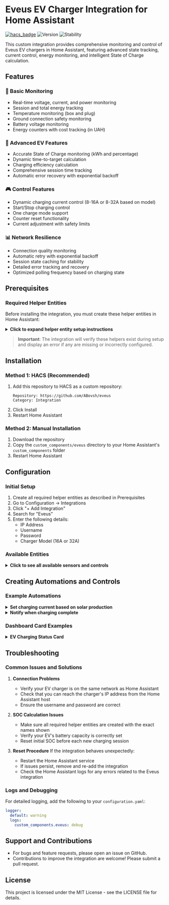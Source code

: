 # Eveus EV Charger Integration for Home Assistant

[![hacs_badge](https://img.shields.io/badge/HACS-Custom-orange.svg)](https://github.com/custom-components/hacs)
![Version](https://img.shields.io/badge/version-1.2.0-blue)
![Stability](https://img.shields.io/badge/stability-stable-green)

This custom integration provides comprehensive monitoring and control of Eveus EV chargers in Home Assistant, featuring advanced state tracking, current control, energy monitoring, and intelligent State of Charge calculation.

## Features

### 🔌 Basic Monitoring
- Real-time voltage, current, and power monitoring
- Session and total energy tracking
- Temperature monitoring (box and plug)
- Ground connection safety monitoring
- Battery voltage monitoring
- Energy counters with cost tracking (in UAH)

### 🚗 Advanced EV Features
- Accurate State of Charge monitoring (kWh and percentage)
- Dynamic time-to-target calculation
- Charging efficiency calculation
- Comprehensive session time tracking
- Automatic error recovery with exponential backoff

### 🎮 Control Features
- Dynamic charging current control (8-16A or 8-32A based on model)
- Start/Stop charging control
- One charge mode support
- Counter reset functionality
- Current adjustment with safety limits

### 📊 Network Resilience
- Connection quality monitoring 
- Automatic retry with exponential backoff
- Session state caching for stability
- Detailed error tracking and recovery
- Optimized polling frequency based on charging state

## Prerequisites

### Required Helper Entities
Before installing the integration, you must create these helper entities in Home Assistant:

<details>
<summary><b>Click to expand helper entity setup instructions</b></summary>

1. Go to Settings → Devices & Services → Helpers
2. Click the "+ CREATE HELPER" button
3. Choose "Number"
4. Create each of these helpers with the exact input_number names:

```yaml
input_number:
  ev_battery_capacity:
    name: "EV Battery Capacity"
    min: 10
    max: 160
    step: 1
    unit_of_measurement: "kWh"
    mode: slider      # Optional but recommended
    icon: mdi:car-battery
    # Initial value should match your EV's battery capacity

  ev_initial_soc:
    name: "Initial EV State of Charge"
    min: 0
    max: 100
    step: 1
    unit_of_measurement: "%"
    mode: slider      # Optional but recommended
    icon: mdi:battery-charging-40
    # Set this before each charging session

  ev_soc_correction:
    name: "Charging Efficiency Loss"
    min: 0
    max: 10
    step: 0.1
    initial: 7.5     # Default efficiency loss
    unit_of_measurement: "%"
    mode: slider      # Optional but recommended
    icon: mdi:chart-bell-curve
    # Adjust based on your observed charging efficiency

  ev_target_soc:
    name: "Target SOC"
    min: 80
    max: 100
    step: 10
    initial: 80      # Default target
    unit_of_measurement: "%"
    mode: slider      # Optional but recommended
    icon: mdi:battery-charging-high
    # Adjust based on your charging needs
```

Alternatively, you can add these helpers via YAML by adding the above configuration to your `configuration.yaml`.
</details>

> **Important**: The integration will verify these helpers exist during setup and display an error if any are missing or incorrectly configured.

## Installation

### Method 1: HACS (Recommended)
1. Add this repository to HACS as a custom repository:
   ```
   Repository: https://github.com/ABovsh/eveus
   Category: Integration
   ```
2. Click Install
3. Restart Home Assistant

### Method 2: Manual Installation
1. Download the repository
2. Copy the `custom_components/eveus` directory to your Home Assistant's `custom_components` folder
3. Restart Home Assistant

## Configuration

### Initial Setup
1. Create all required helper entities as described in Prerequisites
2. Go to Configuration → Integrations
3. Click "+ Add Integration"
4. Search for "Eveus"
5. Enter the following details:
   - IP Address
   - Username
   - Password
   - Charger Model (16A or 32A)

### Available Entities

<details>
<summary><b>Click to see all available sensors and controls</b></summary>

#### Basic Sensors:
| Entity | Name | Description | Unit |
|--------|------|-------------|------|
| sensor.eveus_ev_charger_voltage | Voltage | Current voltage | V |
| sensor.eveus_ev_charger_current | Current | Charging current | A |
| sensor.eveus_ev_charger_power | Power | Charging power | W |
| sensor.eveus_ev_charger_session_energy | Session Energy | Energy used in session | kWh |
| sensor.eveus_ev_charger_total_energy | Total Energy | Total energy delivered | kWh |
| sensor.eveus_ev_charger_counter_a_energy | Counter A Energy | Energy counter A | kWh |
| sensor.eveus_ev_charger_counter_b_energy | Counter B Energy | Energy counter B | kWh |
| sensor.eveus_ev_charger_counter_a_cost | Counter A Cost | Cost counter A | ₴ |
| sensor.eveus_ev_charger_counter_b_cost | Counter B Cost | Cost counter B | ₴ |

#### SOC Sensors:
| Entity | Name | Description | Unit |
|--------|------|-------------|------|
| sensor.eveus_ev_charger_soc_energy | SOC Energy | Current battery charge | kWh |
| sensor.eveus_ev_charger_soc_percent | SOC Percent | Current battery charge | % |
| sensor.eveus_ev_charger_time_to_target | Time to Target | Time until target SOC | - |

#### Diagnostic Sensors:
| Entity | Name | Description |
|--------|------|-------------|
| sensor.eveus_ev_charger_state | State | Charger state |
| sensor.eveus_ev_charger_substate | Substate | Detailed status |
| sensor.eveus_ev_charger_ground | Ground | Ground connection status |
| sensor.eveus_ev_charger_connection_quality | Connection Quality | Network connection quality |

#### Temperature Sensors:
| Entity | Name | Description | Unit |
|--------|------|-------------|------|
| sensor.eveus_ev_charger_box_temperature | Box Temperature | Internal temperature | °C |
| sensor.eveus_ev_charger_plug_temperature | Plug Temperature | Plug temperature | °C |

#### Rate Sensors:
| Entity | Name | Description | Unit |
|--------|------|-------------|------|
| sensor.eveus_ev_charger_primary_rate_cost | Primary Rate Cost | Primary rate cost | UAH/kWh |
| sensor.eveus_ev_charger_active_rate_cost | Active Rate Cost | Currently active rate | UAH/kWh |
| sensor.eveus_ev_charger_rate_2_cost | Rate 2 Cost | Secondary rate cost | UAH/kWh |
| sensor.eveus_ev_charger_rate_3_cost | Rate 3 Cost | Tertiary rate cost | UAH/kWh |
| sensor.eveus_ev_charger_rate_2_status | Rate 2 Status | Rate 2 enabled status | - |
| sensor.eveus_ev_charger_rate_3_status | Rate 3 Status | Rate 3 enabled status | - |

#### Controls:
| Entity | Name | Description |
|--------|------|-------------|
| number.eveus_ev_charger_charging_current | Charging Current | Control charging current (8-16A/32A) |
| switch.eveus_ev_charger_stop_charging | Stop Charging | Control charging state |
| switch.eveus_ev_charger_one_charge | One Charge | Enable one charge mode |
| switch.eveus_ev_charger_reset_counter_a | Reset Counter A | Reset energy counter A |
</details>

## Creating Automations and Controls

### Example Automations

<details>
<summary><b>Set charging current based on solar production</b></summary>

```yaml
automation:
  - alias: "Set Eveus charging current based on solar production"
    description: "Adjust EV charging current based on available solar power"
    trigger:
      - platform: state
        entity_id: sensor.solar_power
        for:
          seconds: 30
    condition:
      - condition: state
        entity_id: switch.eveus_ev_charger_stop_charging
        state: "on"
    action:
      - service: number.set_value
        target:
          entity_id: number.eveus_ev_charger_charging_current
        data:
          # Calculate optimal current based on solar production
          value: >
            {% set solar_power = states('sensor.solar_power')|float(0) %}
            {% set voltage = states('sensor.eveus_ev_charger_voltage')|float(230) %}
            {% set max_current = 16 %}
            {% set calculated_current = (solar_power / voltage)|int %}
            {% if calculated_current < 7 %}
              {% set current = 7 %}
            {% elif calculated_current > max_current %}
              {% set current = max_current %}
            {% else %}
              {% set current = calculated_current %}
            {% endif %}
            {{ current }}
```
</details>

<details>
<summary><b>Notify when charging complete</b></summary>

```yaml
automation:
  - alias: "Notify when EV charging complete"
    description: "Send notification when EV reaches target SOC"
    trigger:
      - platform: numeric_state
        entity_id: sensor.eveus_ev_charger_soc_percent
        above: input_number.ev_target_soc
    condition:
      - condition: state
        entity_id: sensor.eveus_ev_charger_state
        state: "Charging"
    action:
      - service: notify.mobile_app
        data:
          title: "EV Charging Complete"
          message: >
            Your EV has reached {{ states('sensor.eveus_ev_charger_soc_percent') }}% 
            ({{ states('sensor.eveus_ev_charger_soc_energy') }} kWh).
            Total energy used: {{ states('sensor.eveus_ev_charger_session_energy') }} kWh.
      - service: switch.turn_off
        target:
          entity_id: switch.eveus_ev_charger_stop_charging
```
</details>

### Dashboard Card Examples

<details>
<summary><b>EV Charging Status Card</b></summary>

```yaml
type: vertical-stack
cards:
  - type: entities
    title: EV Charging Status
    entities:
      - entity: sensor.eveus_ev_charger_state
      - entity: sensor.eveus_ev_charger_power
      - entity: sensor.eveus_ev_charger_current
      - entity: number.eveus_ev_charger_charging_current
        name: Current Limit
      - entity: sensor.eveus_ev_charger_soc_percent
        name: State of Charge
      - entity: sensor.eveus_ev_charger_time_to_target
        name: Time to Target
      - entity: sensor.eveus_ev_charger_session_energy
        name: Session Energy
  
  - type: gauge
    entity: sensor.eveus_ev_charger_soc_percent
    name: EV Battery
    min: 0
    max: 100
    severity:
      green: 80
      yellow: 50
      red: 20
```
</details>

## Troubleshooting

### Common Issues and Solutions

1. **Connection Problems**
   - Verify your EV charger is on the same network as Home Assistant
   - Check that you can reach the charger's IP address from the Home Assistant host
   - Ensure the username and password are correct

2. **SOC Calculation Issues**
   - Make sure all required helper entities are created with the exact names shown
   - Verify your EV's battery capacity is correctly set
   - Reset initial SOC before each new charging session

3. **Reset Procedure**
   If the integration behaves unexpectedly:
   - Restart the Home Assistant service
   - If issues persist, remove and re-add the integration
   - Check the Home Assistant logs for any errors related to the Eveus integration

### Logs and Debugging

For detailed logging, add the following to your `configuration.yaml`:

```yaml
logger:
  default: warning
  logs:
    custom_components.eveus: debug
```

## Support and Contributions

- For bugs and feature requests, please open an issue on GitHub.
- Contributions to improve the integration are welcome! Please submit a pull request.

## License

This project is licensed under the MIT License - see the LICENSE file for details.
